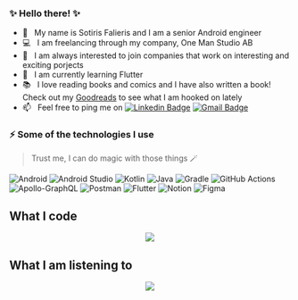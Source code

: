### ✨ Hello there! ✨

- 🔭 &nbsp; My name is Sotiris Falieris and I am a senior Android engineer
- 💻 &nbsp; I am freelancing through my company, One Man Studio AB
- 💼 &nbsp; I am always interested to join companies that work on interesting and exciting porjects
- 🌱 &nbsp; I am currently learning Flutter
- 📚 &nbsp; I love reading books and comics and I have also written a book! Check out my [Goodreads](https://www.goodreads.com/author/show/20809606._) to see what I am hooked on lately
- 📫 &nbsp; Feel free to ping me on [![Linkedin Badge](https://img.shields.io/badge/-sotirisfalieris-blue?style=flat-square&logo=Linkedin&logoColor=white&link=https://www.linkedin.com/in/sotirisfalieris/)](https://www.linkedin.com/in/sotirisfalieris/)  [![Gmail Badge](https://img.shields.io/badge/-sotiris@onemanstudio.se-c14438?style=flat-square&logo=Gmail&logoColor=white&link=mailto:sotiris@onemanstudio.se)](mailto:sotiris@onemanstudio.se)


### ⚡ Some of the technologies I use
> Trust me, I can do magic with those things 🪄
> 
![Android](https://img.shields.io/badge/Android-3DDC84?style=for-the-badge&logo=android&logoColor=white)
![Android Studio](https://img.shields.io/badge/Android%20Studio-3DDC84.svg?style=for-the-badge&logo=android-studio&logoColor=white)
![Kotlin](https://img.shields.io/badge/kotlin-%237F52FF.svg?style=for-the-badge&logo=kotlin&logoColor=white)
![Java](https://img.shields.io/badge/java-%23ED8B00.svg?style=for-the-badge&logo=openjdk&logoColor=white)
![Gradle](https://img.shields.io/badge/Gradle-02303A.svg?style=for-the-badge&logo=Gradle&logoColor=white)
![GitHub Actions](https://img.shields.io/badge/github%20actions-%232671E5.svg?style=for-the-badge&logo=githubactions&logoColor=white)
![Apollo-GraphQL](https://img.shields.io/badge/-ApolloGraphQL-311C87?style=for-the-badge&logo=apollo-graphql)
![Postman](https://img.shields.io/badge/Postman-FF6C37?style=for-the-badge&logo=postman&logoColor=white)
![Flutter](https://img.shields.io/badge/Flutter-%2302569B.svg?style=for-the-badge&logo=Flutter&logoColor=white)
![Notion](https://img.shields.io/badge/Notion-%23000000.svg?style=for-the-badge&logo=notion&logoColor=white)
![Figma](https://img.shields.io/badge/figma-%23F24E1E.svg?style=for-the-badge&logo=figma&logoColor=white)


## What I code
<p align="center">
  <img src="https://github-readme-stats.vercel.app/api?username=OneManStudioDotSe&show_icons=true&theme=dracula">
</p>

## What I am listening to
<p align="center">
  <img src="https://spotify-github-profile.vercel.app/api/view.svg?uid=sotirisfalieris&cover_image=true&theme=default&show_offline=true&background_color=121212&interchange=false&bar_color=53b14f&bar_color_cover=true">
</p>


<!--
[![Anurag's GitHub stats](https://github-readme-stats.vercel.app/api?username=OneManStudioDotSe&show_icons=true&theme=dracula)](https://github.com/anuraghazra/github-readme-stats)
-->


